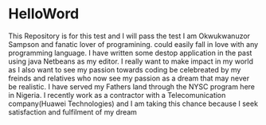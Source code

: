 # HelloWord
This Repository is for this test and I will pass the test 
I am Okwukwanuzor Sampson and fanatic lover of programining. could easily fall in love with any programming language. 
I have written some destop application in the past using java Netbeans as my editor.
I really want to make impact in my world as I also want to see my passion towards coding be celebreated by my freinds and relatives who now see my passion as a dream that may never be realistic.
I have served my Fathers land through the NYSC program here in Nigeria.
I recently work as a contractor with a Telecomunication company(Huawei Technologies) 
and I am taking this chance because I seek satisfaction and fulfilment of my dream   
